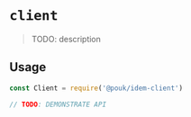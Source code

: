# `client`

> TODO: description

## Usage

```js
const Client = require('@pouk/idem-client')

// TODO: DEMONSTRATE API
```
